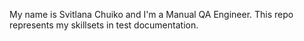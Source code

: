 My name is Svitlana Chuiko and I'm a Manual QA Engineer.
This repo represents my skillsets in test documentation.
